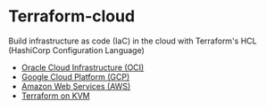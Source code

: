 # Terraform-cloud
Build infrastructure as code (IaC) in the cloud with Terraform's HCL (HashiCorp Configuration Language)

- [Oracle Cloud Infrastructure (OCI)](./OCI/README.md)
- [Google Cloud Platform (GCP)](./GCP/README.md)
- [Amazon Web Services (AWS)](./AWS/README.md)
- [Terraform on KVM](./KVM/README.md)

